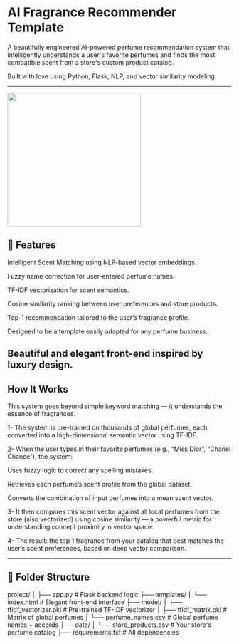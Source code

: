 #  AI Fragrance Recommender Template

A beautifully engineered AI-powered perfume recommendation system that intelligently understands a user's favorite perfumes and finds the most compatible scent from a store's custom product catalog.

Built with love using Python, Flask, NLP, and vector similarity modeling.


 
---
 <img src=" https://github.com/user-attachments/assets/a60747ce-a5ae-4d43-a294-31bf0873ed75" width="300" hight="300">

## 🚀 Features

 Intelligent Scent Matching using NLP-based vector embeddings.

 Fuzzy name correction for user-entered perfume names.

 TF-IDF vectorization for scent semantics.

 Cosine similarity ranking between user preferences and store products.

 Top-1 recommendation tailored to the user’s fragrance profile.

 Designed to be a template easily adapted for any perfume business.

 Beautiful and elegant front-end inspired by luxury design.
---

##  How It Works


This system goes beyond simple keyword matching — it understands the essence of fragrances.

1- The system is pre-trained on thousands of global perfumes, each converted into a high-dimensional semantic vector using TF-IDF.

2- When the user types in their favorite perfumes (e.g., “Miss Dior”, “Chanel Chance”), the system:

Uses fuzzy logic to correct any spelling mistakes.

Retrieves each perfume’s scent profile from the global dataset.

Converts the combination of input perfumes into a mean scent vector.

3- It then compares this scent vector against all local perfumes from the store (also vectorized) using cosine similarity — a powerful metric for understanding concept proximity in vector space.

4- The result: the top 1 fragrance from your catalog that best matches the user’s scent preferences, based on deep vector comparison.


---

## 📁 Folder Structure
project/
│
├── app.py                     # Flask backend logic
├── templates/
│   └── index.html             # Elegant front-end interface
├── model/
│   ├── tfidf_vectorizer.pkl   # Pre-trained TF-IDF vectorizer
│   ├── tfidf_matrix.pkl       # Matrix of global perfumes
│   └── perfume_names.csv      # Global perfume names + accords
├── data/
│   └── store_products.csv     # Your store's perfume catalog
├── requirements.txt           # All dependencies


 
 

